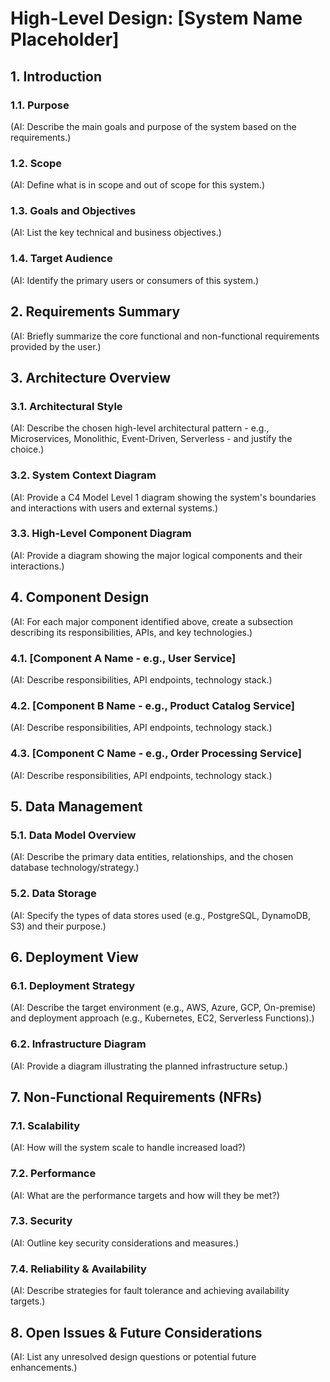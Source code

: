 # High-Level Design: [System Name Placeholder]

## 1. Introduction

### 1.1. Purpose
(AI: Describe the main goals and purpose of the system based on the requirements.)

### 1.2. Scope
(AI: Define what is in scope and out of scope for this system.)

### 1.3. Goals and Objectives
(AI: List the key technical and business objectives.)

### 1.4. Target Audience
(AI: Identify the primary users or consumers of this system.)

## 2. Requirements Summary
(AI: Briefly summarize the core functional and non-functional requirements provided by the user.)

## 3. Architecture Overview

### 3.1. Architectural Style
(AI: Describe the chosen high-level architectural pattern - e.g., Microservices, Monolithic, Event-Driven, Serverless - and justify the choice.)

### 3.2. System Context Diagram
(AI: Provide a C4 Model Level 1 diagram showing the system's boundaries and interactions with users and external systems.)
<!-- DIAGRAM: type=c4_context description="System Context Diagram (C4 Level 1)" -->

### 3.3. High-Level Component Diagram
(AI: Provide a diagram showing the major logical components and their interactions.)
<!-- DIAGRAM: type=architecture description="High-Level Component Interactions" -->

## 4. Component Design

(AI: For each major component identified above, create a subsection describing its responsibilities, APIs, and key technologies.)

### 4.1. [Component A Name - e.g., User Service]
(AI: Describe responsibilities, API endpoints, technology stack.)

### 4.2. [Component B Name - e.g., Product Catalog Service]
(AI: Describe responsibilities, API endpoints, technology stack.)
<!-- DIAGRAM: type=sequence description="Example Sequence: User Login" -->

### 4.3. [Component C Name - e.g., Order Processing Service]
(AI: Describe responsibilities, API endpoints, technology stack.)

## 5. Data Management

### 5.1. Data Model Overview
(AI: Describe the primary data entities, relationships, and the chosen database technology/strategy.)
<!-- DIAGRAM: type=erd description="Conceptual Entity-Relationship Diagram" -->

### 5.2. Data Storage
(AI: Specify the types of data stores used (e.g., PostgreSQL, DynamoDB, S3) and their purpose.)

## 6. Deployment View

### 6.1. Deployment Strategy
(AI: Describe the target environment (e.g., AWS, Azure, GCP, On-premise) and deployment approach (e.g., Kubernetes, EC2, Serverless Functions).)

### 6.2. Infrastructure Diagram
(AI: Provide a diagram illustrating the planned infrastructure setup.)
<!-- DIAGRAM: type=aws_architecture description="Proposed AWS Infrastructure" -->

## 7. Non-Functional Requirements (NFRs)

### 7.1. Scalability
(AI: How will the system scale to handle increased load?)

### 7.2. Performance
(AI: What are the performance targets and how will they be met?)

### 7.3. Security
(AI: Outline key security considerations and measures.)

### 7.4. Reliability & Availability
(AI: Describe strategies for fault tolerance and achieving availability targets.)

## 8. Open Issues & Future Considerations
(AI: List any unresolved design questions or potential future enhancements.)